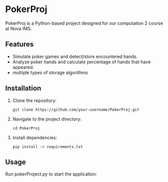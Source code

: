 # PokerProj

PokerProj is a Python-based project designed for our computation 2 course at Nova IMS.

## Features
- Simulate poker games and detect/store encountered hands.
- Analyze poker hands and calculate percentage of hands that have appeared.
- multiple types of storage algorithms

## Installation
1. Clone the repository:
    ```
    git clone https://github.com/your-username/PokerProj.git
    ```
2. Navigate to the project directory:
    ```
    cd PokerProj
    ```
3. Install dependencies:
    ```
    pip install -r requirements.txt
    ```

## Usage
Run pokerProject.py to start the application:
